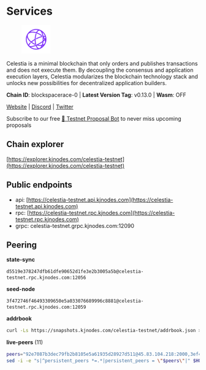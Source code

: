 # Services

<figure><img src="https://raw.githubusercontent.com/kj89/cosmos-images/main/logos/celestia.png" alt=""><figcaption></figcaption></figure>

Celestia is a minimal blockchain that only orders and publishes transactions and  does not execute them. By decoupling the consensus and application execution layers,  Celestia modularizes the blockchain technology stack and unlocks new possibilities  for decentralized application builders.

**Chain ID**: blockspacerace-0 | **Latest Version Tag**: v0.13.0 | **Wasm**: OFF

[Website](https://celestia.org) | [Discord](https://discord.gg/celestiacommunity) | [Twitter](https://twitter.com/CelestiaOrg)



Subscribe to our free [🤖 Testnet Proposal Bot](https://t.me/kjnodes_testnet_proposal_bot) to never miss upcoming proposals


## Chain explorer
[https://explorer.kjnodes.com/celestia-testnet](https://explorer.kjnodes.com/celestia-testnet)

## Public endpoints

* api: [https://celestia-testnet.api.kjnodes.com](https://celestia-testnet.api.kjnodes.com)
* rpc: [https://celestia-testnet.rpc.kjnodes.com](https://celestia-testnet.rpc.kjnodes.com)
* grpc: celestia-testnet.grpc.kjnodes.com:12090

## Peering

**state-sync**

```text
d5519e378247dfb61dfe90652d1fe3e2b3005a5b@celestia-testnet.rpc.kjnodes.com:12056
```

**seed-node**

```text
3f472746f46493309650e5a033076689996c8881@celestia-testnet.rpc.kjnodes.com:12059
```

**addrbook**
```bash
curl -Ls https://snapshots.kjnodes.com/celestia-testnet/addrbook.json > $HOME/.celestia-app/config/addrbook.json
```

**live-peers** (11)
```bash
peers="92e7087b3dec79fb2b8105e5a61935d28927d511@45.83.104.218:2000,3ef426538e3b8bfa274aa9a442583bbbda71942f@185.144.99.12:26656,d5519e378247dfb61dfe90652d1fe3e2b3005a5b@65.109.68.190:12056,73e2aa2de6080734152b54020464fb9ba752a7dd@194.36.145.127:26656,193acd7bf7049b425d7b95c24e02250fce8ad45c@65.109.92.79:11656,8f14ec71e1d712c912c27485a169c2519628cfb6@185.225.232.196:21656,02b93545950853d692d7ea63eac879e6dd4bf390@82.223.122.139:26656,62f6abc162db99389f13a1cdf1abaeb6efb647a7@35.210.78.75:26656,ae95e8d93a0822a763823551c163d15d4cdce944@116.202.227.117:20656,bd958914e4baac42f1c28fbae24e920bb0072535@65.109.71.210:26656,c97019ef9ee43e93ad9019514b612e6b8363c3fd@138.201.63.38:26686"
sed -i -e "s|^persistent_peers *=.*|persistent_peers = \"$peers\"|" $HOME/.celestia-app/config/config.toml
```
